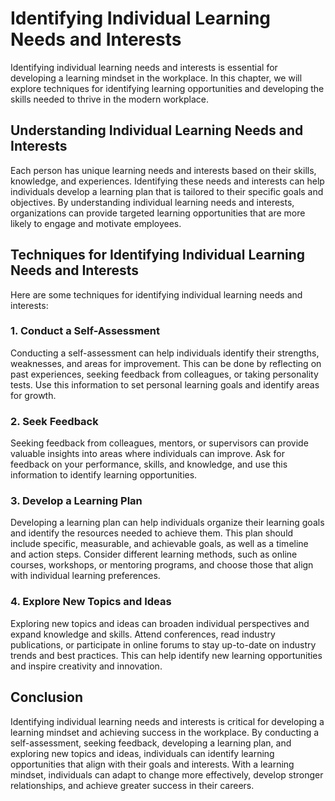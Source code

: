 # Identifying Individual Learning Needs and Interests

Identifying individual learning needs and interests is essential for developing a learning mindset in the workplace. In this chapter, we will explore techniques for identifying learning opportunities and developing the skills needed to thrive in the modern workplace.

## Understanding Individual Learning Needs and Interests

Each person has unique learning needs and interests based on their skills, knowledge, and experiences. Identifying these needs and interests can help individuals develop a learning plan that is tailored to their specific goals and objectives. By understanding individual learning needs and interests, organizations can provide targeted learning opportunities that are more likely to engage and motivate employees.

## Techniques for Identifying Individual Learning Needs and Interests

Here are some techniques for identifying individual learning needs and interests:

### 1\. Conduct a Self-Assessment

Conducting a self-assessment can help individuals identify their strengths, weaknesses, and areas for improvement. This can be done by reflecting on past experiences, seeking feedback from colleagues, or taking personality tests. Use this information to set personal learning goals and identify areas for growth.

### 2\. Seek Feedback

Seeking feedback from colleagues, mentors, or supervisors can provide valuable insights into areas where individuals can improve. Ask for feedback on your performance, skills, and knowledge, and use this information to identify learning opportunities.

### 3\. Develop a Learning Plan

Developing a learning plan can help individuals organize their learning goals and identify the resources needed to achieve them. This plan should include specific, measurable, and achievable goals, as well as a timeline and action steps. Consider different learning methods, such as online courses, workshops, or mentoring programs, and choose those that align with individual learning preferences.

### 4\. Explore New Topics and Ideas

Exploring new topics and ideas can broaden individual perspectives and expand knowledge and skills. Attend conferences, read industry publications, or participate in online forums to stay up-to-date on industry trends and best practices. This can help identify new learning opportunities and inspire creativity and innovation.

## Conclusion

Identifying individual learning needs and interests is critical for developing a learning mindset and achieving success in the workplace. By conducting a self-assessment, seeking feedback, developing a learning plan, and exploring new topics and ideas, individuals can identify learning opportunities that align with their goals and interests. With a learning mindset, individuals can adapt to change more effectively, develop stronger relationships, and achieve greater success in their careers.
